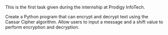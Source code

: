 This is the first task given during the internship at Prodigy InfoTech.

Create a Python program that can encrypt and decrypt text using the Caesar Cipher algorithm. Allow users to input a message and a shift value to perform encryption and decryption.
